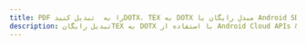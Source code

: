 ---title: PDF را به  تبدیل کنیدDOTX، TEX به DOTX مبدل رایگان یا Android SDKdescription: تبدیل رایگانTEX به DOTX با استفاده از Android Cloud APIs & SDK همچنین اسناد PDF را در Cloud ایجاد، ویرایش و رندر کنید.---